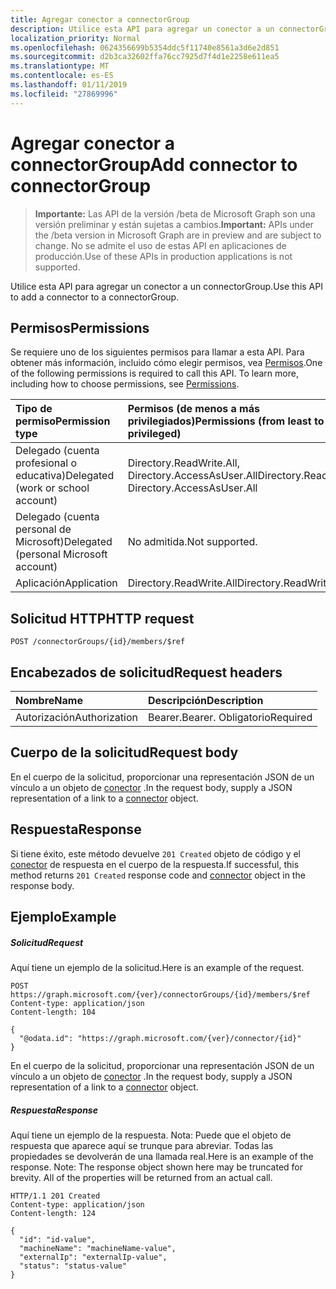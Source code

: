 ```yaml
---
title: Agregar conector a connectorGroup
description: Utilice esta API para agregar un conector a un connectorGroup.
localization_priority: Normal
ms.openlocfilehash: 0624356699b5354ddc5f11740e8561a3d6e2d851
ms.sourcegitcommit: d2b3ca32602ffa76cc7925d7f4d1e2258e611ea5
ms.translationtype: MT
ms.contentlocale: es-ES
ms.lasthandoff: 01/11/2019
ms.locfileid: "27869996"
---
```

# <a name="add-connector-to-connectorgroup"></a><span data-ttu-id="d240f-103">Agregar conector a connectorGroup</span><span class="sxs-lookup"><span data-stu-id="d240f-103">Add connector to connectorGroup</span></span>

> <span data-ttu-id="d240f-104">**Importante:** Las API de la versión /beta de Microsoft Graph son una versión preliminar y están sujetas a cambios.</span><span class="sxs-lookup"><span data-stu-id="d240f-104">**Important:** APIs under the /beta version in Microsoft Graph are in preview and are subject to change.</span></span> <span data-ttu-id="d240f-105">No se admite el uso de estas API en aplicaciones de producción.</span><span class="sxs-lookup"><span data-stu-id="d240f-105">Use of these APIs in production applications is not supported.</span></span>

<span data-ttu-id="d240f-106">Utilice esta API para agregar un conector a un connectorGroup.</span><span class="sxs-lookup"><span data-stu-id="d240f-106">Use this API to add a connector to a connectorGroup.</span></span>
## <a name="permissions"></a><span data-ttu-id="d240f-107">Permisos</span><span class="sxs-lookup"><span data-stu-id="d240f-107">Permissions</span></span>
<span data-ttu-id="d240f-p102">Se requiere uno de los siguientes permisos para llamar a esta API. Para obtener más información, incluido cómo elegir permisos, vea [Permisos](/graph/permissions-reference).</span><span class="sxs-lookup"><span data-stu-id="d240f-p102">One of the following permissions is required to call this API. To learn more, including how to choose permissions, see [Permissions](/graph/permissions-reference).</span></span>

|<span data-ttu-id="d240f-110">Tipo de permiso</span><span class="sxs-lookup"><span data-stu-id="d240f-110">Permission type</span></span>      | <span data-ttu-id="d240f-111">Permisos (de menos a más privilegiados)</span><span class="sxs-lookup"><span data-stu-id="d240f-111">Permissions (from least to most privileged)</span></span>              |
|:--------------------|:---------------------------------------------------------|
|<span data-ttu-id="d240f-112">Delegado (cuenta profesional o educativa)</span><span class="sxs-lookup"><span data-stu-id="d240f-112">Delegated (work or school account)</span></span> | <span data-ttu-id="d240f-113">Directory.ReadWrite.All, Directory.AccessAsUser.All</span><span class="sxs-lookup"><span data-stu-id="d240f-113">Directory.ReadWrite.All, Directory.AccessAsUser.All</span></span>    |
|<span data-ttu-id="d240f-114">Delegado (cuenta personal de Microsoft)</span><span class="sxs-lookup"><span data-stu-id="d240f-114">Delegated (personal Microsoft account)</span></span> | <span data-ttu-id="d240f-115">No admitida.</span><span class="sxs-lookup"><span data-stu-id="d240f-115">Not supported.</span></span>    |
|<span data-ttu-id="d240f-116">Aplicación</span><span class="sxs-lookup"><span data-stu-id="d240f-116">Application</span></span> | <span data-ttu-id="d240f-117">Directory.ReadWrite.All</span><span class="sxs-lookup"><span data-stu-id="d240f-117">Directory.ReadWrite.All</span></span> |

## <a name="http-request"></a><span data-ttu-id="d240f-118">Solicitud HTTP</span><span class="sxs-lookup"><span data-stu-id="d240f-118">HTTP request</span></span>
<!-- { "blockType": "ignored" } -->
```http
POST /connectorGroups/{id}/members/$ref
```
## <a name="request-headers"></a><span data-ttu-id="d240f-119">Encabezados de solicitud</span><span class="sxs-lookup"><span data-stu-id="d240f-119">Request headers</span></span>
| <span data-ttu-id="d240f-120">Nombre</span><span class="sxs-lookup"><span data-stu-id="d240f-120">Name</span></span>       | <span data-ttu-id="d240f-121">Descripción</span><span class="sxs-lookup"><span data-stu-id="d240f-121">Description</span></span>|
|:---------------|:----------|
| <span data-ttu-id="d240f-122">Autorización</span><span class="sxs-lookup"><span data-stu-id="d240f-122">Authorization</span></span>  | <span data-ttu-id="d240f-123">Bearer.</span><span class="sxs-lookup"><span data-stu-id="d240f-123">Bearer.</span></span> <span data-ttu-id="d240f-124">Obligatorio</span><span class="sxs-lookup"><span data-stu-id="d240f-124">Required</span></span>|

## <a name="request-body"></a><span data-ttu-id="d240f-125">Cuerpo de la solicitud</span><span class="sxs-lookup"><span data-stu-id="d240f-125">Request body</span></span>
<span data-ttu-id="d240f-126">En el cuerpo de la solicitud, proporcionar una representación JSON de un vínculo a un objeto de [conector](../resources/connector.md) .</span><span class="sxs-lookup"><span data-stu-id="d240f-126">In the request body, supply a JSON representation of a link to a   [connector](../resources/connector.md) object.</span></span>

## <a name="response"></a><span data-ttu-id="d240f-127">Respuesta</span><span class="sxs-lookup"><span data-stu-id="d240f-127">Response</span></span>

<span data-ttu-id="d240f-128">Si tiene éxito, este método devuelve `201 Created` objeto de código y el [conector](../resources/connector.md) de respuesta en el cuerpo de la respuesta.</span><span class="sxs-lookup"><span data-stu-id="d240f-128">If successful, this method returns `201 Created` response code and [connector](../resources/connector.md) object in the response body.</span></span>

## <a name="example"></a><span data-ttu-id="d240f-129">Ejemplo</span><span class="sxs-lookup"><span data-stu-id="d240f-129">Example</span></span>
##### <a name="request"></a><span data-ttu-id="d240f-130">Solicitud</span><span class="sxs-lookup"><span data-stu-id="d240f-130">Request</span></span>
<span data-ttu-id="d240f-131">Aquí tiene un ejemplo de la solicitud.</span><span class="sxs-lookup"><span data-stu-id="d240f-131">Here is an example of the request.</span></span>
<!-- {
  "blockType": "request",
  "name": "create_connector_from_connectorgroup"
}-->
```http
POST https://graph.microsoft.com/{ver}/connectorGroups/{id}/members/$ref
Content-type: application/json
Content-length: 104

{
  "@odata.id": "https://graph.microsoft.com/{ver}/connector/{id}"
}
```
<span data-ttu-id="d240f-132">En el cuerpo de la solicitud, proporcionar una representación JSON de un vínculo a un objeto de [conector](../resources/connector.md) .</span><span class="sxs-lookup"><span data-stu-id="d240f-132">In the request body, supply a JSON representation of a link to a  [connector](../resources/connector.md) object.</span></span>
##### <a name="response"></a><span data-ttu-id="d240f-133">Respuesta</span><span class="sxs-lookup"><span data-stu-id="d240f-133">Response</span></span>
<span data-ttu-id="d240f-p104">Aquí tiene un ejemplo de la respuesta. Nota: Puede que el objeto de respuesta que aparece aquí se trunque para abreviar. Todas las propiedades se devolverán de una llamada real.</span><span class="sxs-lookup"><span data-stu-id="d240f-p104">Here is an example of the response. Note: The response object shown here may be truncated for brevity. All of the properties will be returned from an actual call.</span></span>
<!-- {
  "blockType": "response",
  "truncated": true,
  "@odata.type": "microsoft.graph.connector"
} -->
```http
HTTP/1.1 201 Created
Content-type: application/json
Content-length: 124

{
  "id": "id-value",
  "machineName": "machineName-value",
  "externalIp": "externalIp-value",
  "status": "status-value"
}
```

<!-- uuid: 8fcb5dbc-d5aa-4681-8e31-b001d5168d79
2015-10-25 14:57:30 UTC -->
<!-- {
  "type": "#page.annotation",
  "description": "Create connector",
  "keywords": "",
  "section": "documentation",
  "tocPath": ""
}-->
